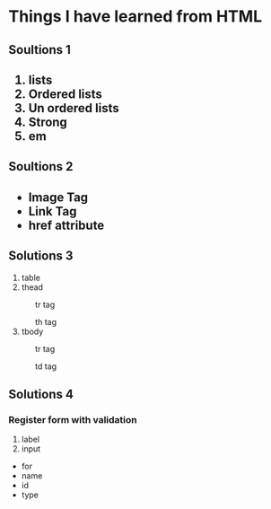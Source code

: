<h1> Things I have learned from HTML</h1>

<h2>Soultions 1 <h2>

<ol> 
<li>lists</li>
<li>Ordered lists</li>
<li>Un ordered lists</li>
<li> Strong </li>
<li> em</li>
</ol>

<h2>Soultions 2 <h2>

<ul>
<li> Image Tag </li>
<li> Link Tag</li>
<li> href attribute </li>
</ul>

<h2> Solutions 3 </h2>

<ol>
<li> table </li>
<li> thead </li>
<ul> tr tag </ul> <ul> th tag </ul>
<li> tbody </li>
<ul> tr tag </ul> <ul> td tag </ul>
</ol>

<h2> Solutions 4 </h2>

<h3> Register form with validation</h3>

<ol>
<li> label  </li>
<li> input  </li>
</ol>

<ul>
<li> for </li>
<li> name  </li> 
<li> id </li>
<li> type </li>
</ul>
